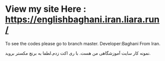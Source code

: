# View my site Here :   https://englishbaghani.iran.liara.run/
To see the codes please go to branch master.
Developer:Baghani From Iran.

  نمونه کار سایت آموزشگاهی من هست. با ری اکت زدم.لطفا به برنچ مکستر بروید.
  

